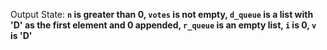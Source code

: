 Output State: **`n` is greater than 0, `votes` is not empty, `d_queue` is a list with 'D' as the first element and 0 appended, `r_queue` is an empty list, `i` is 0, `v` is 'D'**